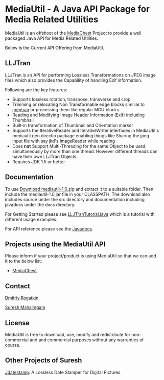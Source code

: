 # MediaUtil - A Java API Package for Media Related Utilities


MediaUtil is an offshoot of the
<a href=https://github.com/drogatkin/MediaChest>MediaChest</a> Project to provide a
well packaged Java API for Media Related Utilities.<p>

Below is the Current API Offering from MediaUtil.<p>

<H2>LLJTran</H2>

LLJTran is an API for performing Lossless Transformations on JPEG image files
which also provides the Capability of handling Exif information.

Following are the key features:<p>

<ul>
  <li> Supports lossless rotation, transpose, transverse and crop
  <li> Trimming or relocating Non Transformable edge blocks similiar to
  <a target=_blank href="http://www.ijg.org">jpegtran</a> or processing them
  like regular MCU blocks.
  <li> Reading and Modifying Image Header Information (Exif) including Thumbnail
  <li> Built-in transformation of Thumbnail and Orientation marker
  <li> Supports the IterativeReader and IterativeWriter interfaces in
       MediaUtil's mediautil.gen.directio package enabling things like Sharing
       the jpeg input file with say jkd's ImageReader while reading
  <li>Does <b>not</b> Support Multi-Threading for the same Object to be
      used simultaneously by more than one thread. However different threads
      can have their own LLJTran Objects.
  <li>Requires JDK 1.5 or better
</ul>

<H2>Documentation</H2>

To use
<a href="http://sourceforge.net/project/showfiles.php?group_id=35208&package_id=165212&release_id=360314">
Download mediautil-1.0.zip</a> and extract it to a suitable folder. Then
include the mediautil-1.0.jar file in your CLASSPATH. The download also includes
source under the src directory and documentation including javadocs under the
docs directory.<p>

For Getting Started please see
<a href=tutorials/LLJTran/LLJTranTutorial.java>LLJTranTutorial.java</a> which is a
tutorial with different usage examples.<p>

For API reference please see the <a href=javadocs/index.html>Javadocs</a>.

<H2>Projects using the MediaUtil API</H2>

Please inform if your project/product is using MediaUtil so that we can add it to
the below list:<p>

<ul>
  <li><a href=https://github.com/drogatkin/MediaChest>MediaChest</a>
</ul>

<H2>Contact</H2>

[Dmitriy Rogatkin](mailto:metricstream@gmail.com)

[Suresh Mahalingam](mailto:msuresh@cheerful.com)

## License

MediaUtil is free to download, use, modify and redistribute for non-commercial and
and commercial purposes without any warranties of course.

## Other Projects of Suresh


<a href=http://jdatestamp.sourceforge.net>Jdatestamp</a>: A Lossless Date
Stamper for Digital Pictures


